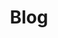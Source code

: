 ---
title: "Blog"
draft: false
# page title background image
bg_image: "images/backgrounds/page-title.jpg"
# meta description
description : "Nos derniers articles. Certains sont biens."
---